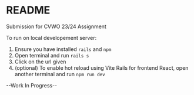 # README

Submission for CVWO 23/24 Assignment

To run on local developement server:
1. Ensure you have installed ```rails``` and ```npm```
2. Open terminal and run ```rails s```
3. Click on the url given
4. (optional) To enable hot reload using Vite Rails for frontend React,
   open another terminal and run ```npm run dev```

--Work In Progress--

